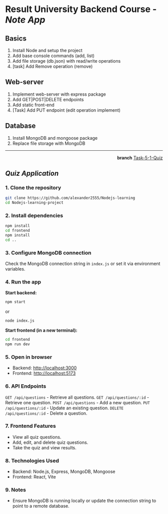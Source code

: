 # Result University Backend Course - _Note App_

## Basics

1. Install Node and setup the project
2. Add base console commands (add, list)
3. Add file storage (db.json) with read/write operations
4. [task] Add Remove operation (remove)

## Web-server

1. Implement web-server with express package
2. Add GET|POST|DELETE endpoints
3. Add static front-end
4. [Task] Add PUT endpoint (edit operation implement)

## Database

1. Install MongoDB and mongoose package
2. Replace file storage with MongoDB

---

<p align="right"><b>branch</b>&nbsp;<u>Task-5-1-Quiz</u></p>

## _Quiz Application_

### 1. Clone the repository

```sh
git clone https://github.com/alexander2555/Nodejs-learning
cd Nodejs-learning-project
```

### 2. Install dependencies

```sh
npm install
cd frontend
npm install
cd ..
```

### 3. Configure MongoDB connection

Check the MongoDB connection string in `index.js` or set it via environment variables.

### 4. Run the app

**Start backend:**

```sh
npm start
```

or

```sh
node index.js
```

**Start frontend (in a new terminal):**

```sh
cd frontend
npm run dev
```

### 5. Open in browser

- Backend: [http://localhost:3000](http://localhost:3000)
- Frontend: [http://localhost:5173](http://localhost:5173)

### 6. API Endpoints

`GET /api/questions` - Retrieve all questions.
`GET /api/questions/:id` - Retrieve one question.
`POST /api/questions` - Add a new question.
`PUT /api/questions/:id` - Update an existing question.
`DELETE /api/questions/:id` - Delete a question.

### 7. Frontend Features

- View all quiz questions.
- Add, edit, and delete quiz questions.
- Take the quiz and view results.

### 8. Technologies Used

- Backend: Node.js, Express, MongoDB, Mongoose
- Frontend: React, Vite

### 9. Notes

- Ensure MongoDB is running locally or update the connection string to point to a remote database.

